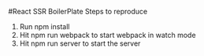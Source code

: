 #React SSR BoilerPlate
Steps to reproduce
1. Run npm install
2. Hit npm run webpack to start webpack in watch mode
3. Hit npm run server to start the server

